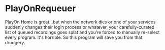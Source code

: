# PlayOnRequeuer
PlayOn Home is great...but when the network dies or one of your services suddenly changes their login process or whatever, your carefully-curated list of queued recordings goes splat and you're forced to manually re-select every program. It's horrible. So this program will save you from that drudgery.
